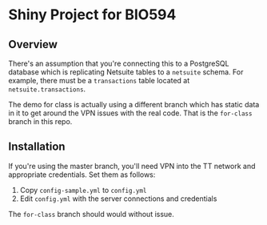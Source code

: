 # Shiny Project for BIO594

## Overview
There's an assumption that you're connecting this to a PostgreSQL database which is replicating Netsuite tables to a `netsuite` schema. For example, there must be a `transactions` table located at `netsuite.transactions`.

The demo for class is actually using a different branch which has static data in it to get around the VPN issues with the real code. That is the `for-class` branch in this repo.

## Installation

If you're using the master branch, you'll need VPN into the TT network and appropriate credentials. Set them as follows:

1. Copy `config-sample.yml` to `config.yml`
2. Edit `config.yml` with the server connections and credentials

The `for-class` branch should would without issue.
